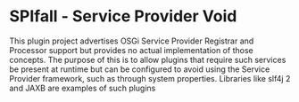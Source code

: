 # SPIfall - Service Provider Void

This plugin project advertises OSGi Service Provider Registrar and Processor
support but provides no actual implementation of those concepts. The purpose
of this is to allow plugins that require such services be present at runtime
but can be configured to avoid using the Service Provider framework, such
as through system properties. Libraries like slf4j 2 and JAXB are examples
of such plugins
